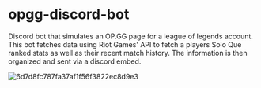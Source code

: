 # opgg-discord-bot

Discord bot that simulates an OP.GG page for a league of legends account.
This bot fetches data using Riot Games' API to fetch a players Solo Que ranked stats as well as their recent match history.
The information is then organized and sent via a discord embed.

![6d7d8fc787fa37af1f56f3822ec8d9e3](https://user-images.githubusercontent.com/100002813/154776603-1ae44856-3f65-4266-a2fc-7c6fa30b8a76.png)
